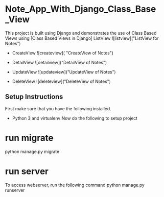 # Note_App_With_Django_Class_Base_View
This project is built using Django and demonstrates the use of Class Based Views using [Class Based Views in Django]
 ListView
![listview]("ListView for Notes")

* CreateView
![createview]( "CreateView of Notes")

* DetailView
![detailview]("DetailView of Notes")

* UpdateView
![updateview]("UpdateView of Notes")

* DeleteView
![deleteview]("DeleteView of Notes")

## Setup Instructions
First make sure that you have the following installed.
* Python 3 and virtualenv
Now do the following to setup project

# run migrate
python manage.py migrate

# run server
To access webserver, run the following command
python manage.py runserver
